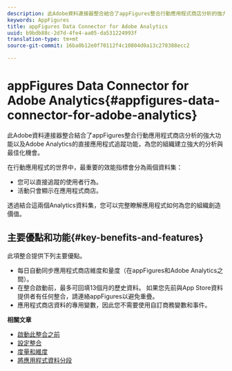 ```yaml
---
description: 此Adobe資料連接器整合結合了appFigures整合行動應用程式商店分析的強大功能以及Adobe Analytics的直接應用程式追蹤功能，為您的組織建立強大的分析與最佳化機會。
keywords: AppFigures
title: appFigures Data Connector for Adobe Analytics
uuid: b9bdb88c-2d7d-4fe4-aa05-da531224993f
translation-type: tm+mt
source-git-commit: 16ba0b12e0f70112f4c10804d0a13c278388ecc2

---
```



# appFigures Data Connector for Adobe Analytics{#appfigures-data-connector-for-adobe-analytics}

此Adobe資料連接器整合結合了appFigures整合行動應用程式商店分析的強大功能以及Adobe Analytics的直接應用程式追蹤功能，為您的組織建立強大的分析與最佳化機會。

在行動應用程式的世界中，最重要的效能指標會分為兩個資料集：

* 您可以直接追蹤的使用者行為。
* 活動只會顯示在應用程式商店。

透過結合這兩個Analytics資料集，您可以完整瞭解應用程式如何為您的組織創造價值。

## 主要優點和功能{#key-benefits-and-features}

此項整合提供下列主要優點。

* 每日自動同步應用程式商店維度和量度（在appFigures和Adobe Analytics之間）。
* 在整合啟動前，最多可回填13個月的歷史資料。 如果您先前與App Store資料提供者有任何整合，請連絡appFigures以避免重疊。
* 應用程式商店資料的專用變數，因此您不需要使用自訂商務變數和事件。

**相關文章**

* [啟動此整合之前](appfigures-before-activation.md)
* [設定整合](t-appfigures-integration.md)
* [度量和維度](appfigures-metrics.md)
* [將應用程式資料分段](appfigures-segment-filter.md)
